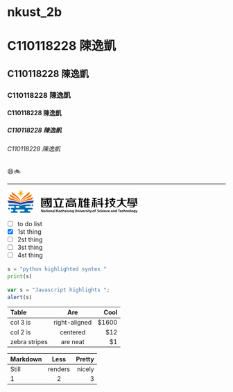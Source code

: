 # nkust_2b
# C110118228 陳逸凱
## C110118228 陳逸凱
### C110118228 陳逸凱
#### C110118228 陳逸凱
##### C110118228 陳逸凱
###### C110118228 陳逸凱

😄🚲

----

![NKUST](logo.png "NKUST")

- [ ] to do list
- [x] 1st thing
- [ ] 2st thing
- [ ] 3st thing
- [ ] 4st thing

```python
s = "python highlighted syntex "
print(s)
```

```js
var s = "Javascript highlights ";
alert(s)
````

|  Table  | Are |  Cool  |
| :-------|:-------:|-------:|
|col 3 is|right-aligned|$1600|
|col 2 is|centered|$12|
|zebra stripes|are neat|$1|

|Markdown|Less|Pretty|
| :----|:----:|-----:|
|Still| renders |nicely|
|1|2|3|

